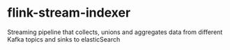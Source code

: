 # flink-stream-indexer
Streaming pipeline that collects, unions and aggregates data from different Kafka topics and sinks to elasticSearch
